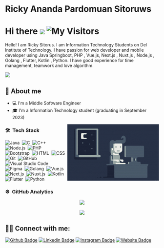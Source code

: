 # Ricky Ananda Pardomuan Sitoruws

# Hi there <img src="https://github.com/TheDudeThatCode/TheDudeThatCode/blob/master/Assets/Hi.gif" width="29px"> ![My Visitors](https://visitor-badge.glitch.me/badge?page_id=rickyananada1/rickyananada1)



Hello! I am Ricky Sitorus. I am Information Technology Students on Del Institute of Technology. I have passion for web developer and mobile developer using Java Springboot, PHP , Vue.js, Next.js , Nuxt.js , Node.js , Golang , Flutter, Kotlin , Python. I have good experience for time management, teamwork and love algorithm.

![](https://camo.githubusercontent.com/992babdffd8c74a1502de375fbdf7e4d54773242/68747470733a2f2f6d656469612e67697068792e636f6d2f6d656469612f53576f536b4e36447854737a71494b4571762f67697068792e676966)

## 📖 About me

* 💻 I'm a Middle Software Engineer
* 🎓 I'm a Information Technology student (graduating in September 2023)

<img alt="Night Coding" src="https://raw.githubusercontent.com/AVS1508/AVS1508/master/assets/Night-Coding.gif" align="right"/>

### 🛠 &nbsp;Tech Stack

![Java](https://img.shields.io/badge/-Java-05122A?style=flat&logo=Java&logoColor=FFA518)&nbsp;
![C](https://img.shields.io/badge/-C-05122A?style=flat&logo=C&logoColor=A8B9CC)&nbsp;
![C++](https://img.shields.io/badge/-C++-05122A?style=flat&logo=C%2B%2B&logoColor=00599C)&nbsp;
![Node.js](https://img.shields.io/badge/-Node.js-05122A?style=flat&logo=node.js)&nbsp;
![PHP](https://img.shields.io/badge/-PHP-05122A?style=flat&logo=PHP&logoColor=FFA518)&nbsp;
![Bootstrap](https://img.shields.io/badge/-Bootstrap-05122A?style=flat&logo=bootstrap&logoColor=563D7C)&nbsp;
![HTML](https://img.shields.io/badge/-HTML-05122A?style=flat&logo=HTML5)&nbsp;
![CSS](https://img.shields.io/badge/-CSS-05122A?style=flat&logo=CSS3&logoColor=1572B6)&nbsp;
![Git](https://img.shields.io/badge/-Git-05122A?style=flat&logo=git)&nbsp;
![GitHub](https://img.shields.io/badge/-GitHub-05122A?style=flat&logo=github)&nbsp;
![Visual Studio Code](https://img.shields.io/badge/-Visual%20Studio%20Code-05122A?style=flat&logo=visual-studio-code&logoColor=007ACC)&nbsp;
![Figma](https://img.shields.io/badge/-Figma-05122A?style=flat&logo=figma)&nbsp;
![Golang](https://img.shields.io/badge/-Golang-05122A?style=flat&logo=go&logoColor=00ADD8)&nbsp;
![Vue.js](https://img.shields.io/badge/-Vue.js-05122A?style=flat&logo=vue.js)&nbsp;
![Next.js](https://img.shields.io/badge/-Next.js-05122A?style=flat&logo=next.js)&nbsp;
![Nuxt.js](https://img.shields.io/badge/-Nuxt.js-05122A?style=flat&logo=nuxt.js)&nbsp;
![Kotlin](https://img.shields.io/badge/-Kotlin-05122A?style=flat&logo=kotlin)&nbsp;
![Flutter](https://img.shields.io/badge/-Flutter-05122A?style=flat&logo=flutter)&nbsp;
![Python](https://img.shields.io/badge/-Python-05122A?style=flat&logo=python&logoColor=FFD43B)

### ⚙️ &nbsp;GitHub Analytics

<p align="center">
<a href="https://github.com/rickyananada1">
  <img height="180em" src="https://github-readme-stats-eight-theta.vercel.app/api?username=rickyananada1&show_icons=true&theme=algolia&include_all_commits=true&count_private=true"/>
</a>
</p>
<p align="center">
<a href="https://github.com/rickyananada1">
<img height="180em" src="https://github-readme-stats-eight-theta.vercel.app/api/top-langs/?username=rickyananada1&layout=compact&langs_count=8&theme=algolia"/>
</a>
</p>




## 🙋‍♂️ Connect with me:

[![Github Badge](https://img.shields.io/badge/-Github-000?style=flat-square&logo=Github&logoColor=white&link=https://github.com/rickyananada1)](https://github.com/rickyananada1)
[![Linkedin Badge](https://img.shields.io/badge/-LinkedIn-blue?style=flat-square&logo=Linkedin&logoColor=white&link=https://www.linkedin.com/in/ricky-sitorus-122613200/)](https://www.linkedin.com/in/ricky-sitorus-122613200/)
[![Instagram Badge](https://img.shields.io/badge/-Instagram-1ca0f1?style=flat-square&labelColor=white&logo=instagram&logoColor=red&color=red&link=https://instagram.com/ricky_ananda27)](https://instagram.com/ricky_ananda27)
[![Website Badge](https://img.shields.io/badge/-Website-1ca0f1?&logo=website&logoColor=white&link=https://ricky-sitorus.vercel.app/)](https://ricky-sitorus.vercel.app/)
